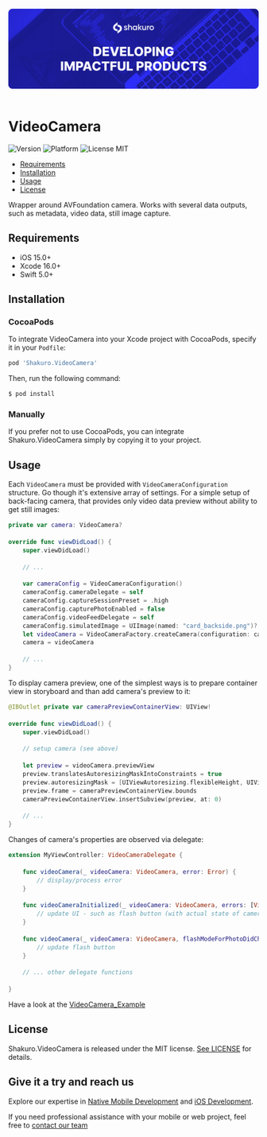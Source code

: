 ![Shakuro VideoCamera](Resources/title_image.png)
<br><br>
# VideoCamera
![Version](https://img.shields.io/badge/version-1.0.0-blue.svg)
![Platform](https://img.shields.io/badge/platform-iOS-lightgrey.svg)
![License MIT](https://img.shields.io/badge/license-MIT-green.svg)

- [Requirements](#requirements)
- [Installation](#installation)
- [Usage](#usage)
- [License](#license)

Wrapper around AVFoundation camera. Works with several data outputs, such as metadata, video data, still image capture.

## Requirements

- iOS 15.0+
- Xcode 16.0+
- Swift 5.0+

## Installation

### CocoaPods

To integrate VideoCamera into your Xcode project with CocoaPods, specify it in your `Podfile`:

```ruby
pod 'Shakuro.VideoCamera'
```

Then, run the following command:

```bash
$ pod install
```

### Manually

If you prefer not to use CocoaPods, you can integrate Shakuro.VideoCamera simply by copying it to your project.

## Usage

Each `VideoCamera` must be provided with `VideoCameraConfiguration` structure. Go though it's extensive array of settings. For a simple setup of back-facing camera, that provides only video data preview without ability to get still images:

```swift
private var camera: VideoCamera?

override func viewDidLoad() {
    super.viewDidLoad()
    
    // ...
    
    var cameraConfig = VideoCameraConfiguration()
    cameraConfig.cameraDelegate = self
    cameraConfig.captureSessionPreset = .high
    cameraConfig.capturePhotoEnabled = false
    cameraConfig.videoFeedDelegate = self
    cameraConfig.simulatedImage = UIImage(named: "card_backside.png")?.cgImage
    let videoCamera = VideoCameraFactory.createCamera(configuration: cameraConfig)
    camera = videoCamera
    
    // ...
}
```

To display camera preview, one of the simplest ways is to prepare container view in storyboard and than add camera's preview to it:

```swift
@IBOutlet private var cameraPreviewContainerView: UIView!

override func viewDidLoad() {
    super.viewDidLoad()
    
    // setup camera (see above)

    let preview = videoCamera.previewView
    preview.translatesAutoresizingMaskIntoConstraints = true
    preview.autoresizingMask = [UIViewAutoresizing.flexibleHeight, UIViewAutoresizing.flexibleWidth]
    preview.frame = cameraPreviewContainerView.bounds
    cameraPreviewContainerView.insertSubview(preview, at: 0)
    
    // ...
}
```

Changes of camera's properties are observed via delegate:

```swift
extension MyViewController: VideoCameraDelegate {

    func videoCamera(_ videoCamera: VideoCamera, error: Error) {
        // display/process error
    }

    func videoCameraInitialized(_ videoCamera: VideoCamera, errors: [VideoCameraError]) {
        // update UI - such as flash button (with actual state of camera)
    }

    func videoCamera(_ videoCamera: VideoCamera, flashModeForPhotoDidChanged newValue: AVCaptureDevice.FlashMode) {
        // update flash button
    }
    
    // ... other delegate functions
    
}
```

Have a look at the [VideoCamera_Example](https://github.com/shakurocom/VideoCamera/tree/master/VideoCamera_Example)

## License

Shakuro.VideoCamera is released under the MIT license. [See LICENSE](https://github.com/shakurocom/VideoCamera/blob/master/LICENSE.md) for details.

## Give it a try and reach us

Explore our expertise in <a href="https://shakuro.com/services/native-mobile-development/?utm_source=github&utm_medium=repository&utm_campaign=pull-to-refresh">Native Mobile Development</a> and <a href="https://shakuro.com/services/ios-dev/?utm_source=github&utm_medium=repository&utm_campaign=pull-to-refresh">iOS Development</a>.</p>

If you need professional assistance with your mobile or web project, feel free to <a href="https://shakuro.com/get-in-touch/?utm_source=github&utm_medium=repository&utm_campaign=pull-to-refresh">contact our team</a>
